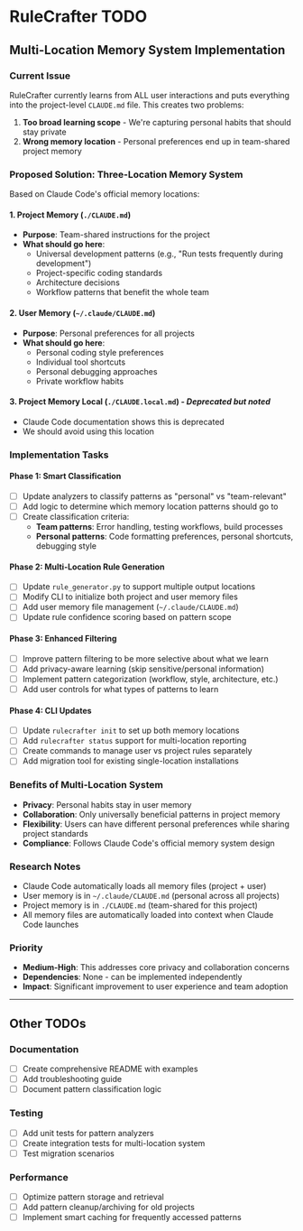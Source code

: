# RuleCrafter TODO

## Multi-Location Memory System Implementation

### Current Issue
RuleCrafter currently learns from ALL user interactions and puts everything into the project-level `CLAUDE.md` file. This creates two problems:

1. **Too broad learning scope** - We're capturing personal habits that should stay private
2. **Wrong memory location** - Personal preferences end up in team-shared project memory

### Proposed Solution: Three-Location Memory System

Based on Claude Code's official memory locations:

#### 1. Project Memory (`./CLAUDE.md`)
- **Purpose**: Team-shared instructions for the project
- **What should go here**: 
  - Universal development patterns (e.g., "Run tests frequently during development")
  - Project-specific coding standards
  - Architecture decisions
  - Workflow patterns that benefit the whole team

#### 2. User Memory (`~/.claude/CLAUDE.md`)
- **Purpose**: Personal preferences for all projects
- **What should go here**:
  - Personal coding style preferences
  - Individual tool shortcuts
  - Personal debugging approaches
  - Private workflow habits

#### 3. Project Memory Local (`./CLAUDE.local.md`) - *Deprecated but noted*
- Claude Code documentation shows this is deprecated
- We should avoid using this location

### Implementation Tasks

#### Phase 1: Smart Classification
- [ ] Update analyzers to classify patterns as "personal" vs "team-relevant"
- [ ] Add logic to determine which memory location patterns should go to
- [ ] Create classification criteria:
  - **Team patterns**: Error handling, testing workflows, build processes
  - **Personal patterns**: Code formatting preferences, personal shortcuts, debugging style

#### Phase 2: Multi-Location Rule Generation
- [ ] Update `rule_generator.py` to support multiple output locations
- [ ] Modify CLI to initialize both project and user memory files
- [ ] Add user memory file management (`~/.claude/CLAUDE.md`)
- [ ] Update rule confidence scoring based on pattern scope

#### Phase 3: Enhanced Filtering
- [ ] Improve pattern filtering to be more selective about what we learn
- [ ] Add privacy-aware learning (skip sensitive/personal information)
- [ ] Implement pattern categorization (workflow, style, architecture, etc.)
- [ ] Add user controls for what types of patterns to learn

#### Phase 4: CLI Updates
- [ ] Update `rulecrafter init` to set up both memory locations
- [ ] Add `rulecrafter status` support for multi-location reporting
- [ ] Create commands to manage user vs project rules separately
- [ ] Add migration tool for existing single-location installations

### Benefits of Multi-Location System
- **Privacy**: Personal habits stay in user memory
- **Collaboration**: Only universally beneficial patterns in project memory
- **Flexibility**: Users can have different personal preferences while sharing project standards
- **Compliance**: Follows Claude Code's official memory system design

### Research Notes
- Claude Code automatically loads all memory files (project + user)
- User memory is in `~/.claude/CLAUDE.md` (personal across all projects)
- Project memory is in `./CLAUDE.md` (team-shared for this project)
- All memory files are automatically loaded into context when Claude Code launches

### Priority
- **Medium-High**: This addresses core privacy and collaboration concerns
- **Dependencies**: None - can be implemented independently
- **Impact**: Significant improvement to user experience and team adoption

---

## Other TODOs

### Documentation
- [ ] Create comprehensive README with examples
- [ ] Add troubleshooting guide
- [ ] Document pattern classification logic

### Testing
- [ ] Add unit tests for pattern analyzers
- [ ] Create integration tests for multi-location system
- [ ] Test migration scenarios

### Performance
- [ ] Optimize pattern storage and retrieval
- [ ] Add pattern cleanup/archiving for old projects
- [ ] Implement smart caching for frequently accessed patterns
